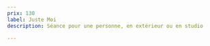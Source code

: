 ```yaml
---
prix: 130
label: Juste Moi
description: Séance pour une personne, en extérieur ou en studio

---
```

